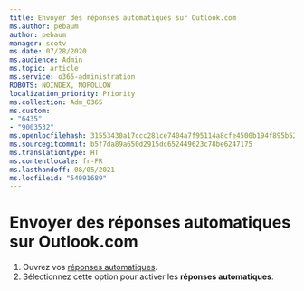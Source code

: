 ```yaml
---
title: Envoyer des réponses automatiques sur Outlook.com
ms.author: pebaum
author: pebaum
manager: scotv
ms.date: 07/28/2020
ms.audience: Admin
ms.topic: article
ms.service: o365-administration
ROBOTS: NOINDEX, NOFOLLOW
localization_priority: Priority
ms.collection: Adm_O365
ms.custom:
- "6435"
- "9003532"
ms.openlocfilehash: 31553430a17ccc281ce7404a7f95114a8cfe4500b194f895b5290268e22be383
ms.sourcegitcommit: b5f7da89a650d2915dc652449623c78be6247175
ms.translationtype: HT
ms.contentlocale: fr-FR
ms.lasthandoff: 08/05/2021
ms.locfileid: "54091689"
---
```

# <a name="automatic-replies-in-outlookcom"></a>Envoyer des réponses automatiques sur Outlook.com

1. Ouvrez vos [réponses automatiques](https://go.microsoft.com/fwlink/?linkid=2143007).
2. Sélectionnez cette option pour activer les **réponses automatiques**.
